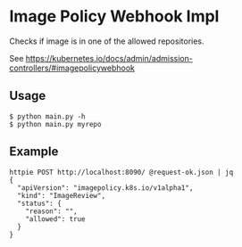 Image Policy Webhook Impl
===========================

Checks if image is in one of the allowed repositories.

See https://kubernetes.io/docs/admin/admission-controllers/#imagepolicywebhook

Usage
------
```
$ python main.py -h
$ python main.py myrepo
```

Example
-------

```
httpie POST http://localhost:8090/ @request-ok.json | jq
{
  "apiVersion": "imagepolicy.k8s.io/v1alpha1",
  "kind": "ImageReview",
  "status": {
    "reason": "",
    "allowed": true
  }
}
```

